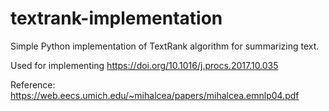 # textrank-implementation
Simple Python implementation of TextRank algorithm for summarizing text.

Used for implementing https://doi.org/10.1016/j.procs.2017.10.035

Reference:
https://web.eecs.umich.edu/~mihalcea/papers/mihalcea.emnlp04.pdf
